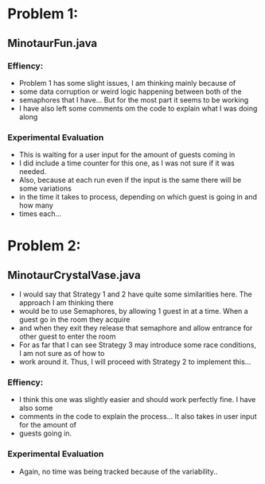 # Problem 1:
## MinotaurFun.java

### Effiency:
- Problem 1 has some slight issues, I am thinking mainly because of
- some data corruption or weird logic happening between both of the
- semaphores that I have... But for the most part it seems to be working
- I have also left some comments om the code to explain what I was doing along
### Experimental Evaluation
- This is waiting for a user input for the amount of guests coming in
- I did include a time counter for this one, as I was not sure if it was needed.
- Also, because at each run even if the input is the same there will be some variations
- in the time it takes to process, depending on which guest is going in and how many
- times each...

# Problem 2:
## MinotaurCrystalVase.java

- I would say that Strategy 1 and 2 have quite some similarities here. The approach I am thinking there
- would be to use Semaphores, by allowing 1 guest in at a time. When a guest go in the room they acquire
- and when they exit they release that semaphore and allow entrance for other guest to enter the room
- For as far that I can see Strategy 3 may introduce some race conditions, I am not sure as of how to
- work around it. Thus, I will proceed with Strategy 2 to implement this...

### Effiency:
- I think this one was slightly easier and should work perfectly fine. I have also some
- comments in the code to explain the process... It also takes in user input for the amount of
- guests going in.
### Experimental Evaluation
- Again, no time was being tracked because of the variability..